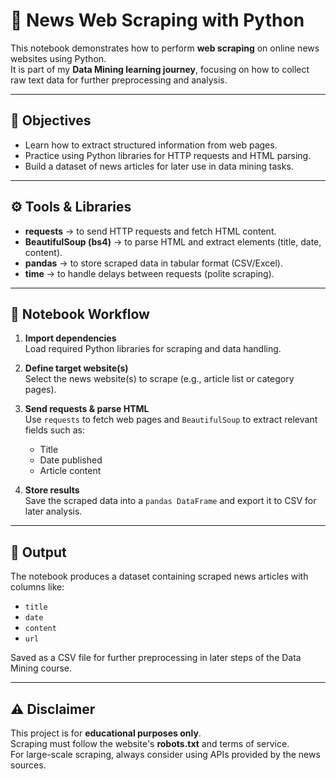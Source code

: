 # 📰 News Web Scraping with Python

This notebook demonstrates how to perform **web scraping** on online news websites using Python.  
It is part of my **Data Mining learning journey**, focusing on how to collect raw text data for further preprocessing and analysis.

---

## 🎯 Objectives
- Learn how to extract structured information from web pages.
- Practice using Python libraries for HTTP requests and HTML parsing.
- Build a dataset of news articles for later use in data mining tasks.

---

## ⚙️ Tools & Libraries
- **requests** → to send HTTP requests and fetch HTML content.  
- **BeautifulSoup (bs4)** → to parse HTML and extract elements (title, date, content).  
- **pandas** → to store scraped data in tabular format (CSV/Excel).  
- **time** → to handle delays between requests (polite scraping).  

---

## 📑 Notebook Workflow
1. **Import dependencies**  
   Load required Python libraries for scraping and data handling.  

2. **Define target website(s)**  
   Select the news website(s) to scrape (e.g., article list or category pages).  

3. **Send requests & parse HTML**  
   Use `requests` to fetch web pages and `BeautifulSoup` to extract relevant fields such as:  
   - Title  
   - Date published  
   - Article content  

4. **Store results**  
   Save the scraped data into a `pandas DataFrame` and export it to CSV for later analysis.  

---

## 📂 Output
The notebook produces a dataset containing scraped news articles with columns like:
- `title`
- `date`
- `content`
- `url`

Saved as a CSV file for further preprocessing in later steps of the Data Mining course.

---

## ⚠️ Disclaimer
This project is for **educational purposes only**.  
Scraping must follow the website's **robots.txt** and terms of service.  
For large-scale scraping, always consider using APIs provided by the news sources.
